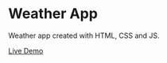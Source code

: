 # Weather App

Weather app created with HTML, CSS and JS.

[Live Demo](https://subashjirel.github.io/WeatherApp/)
